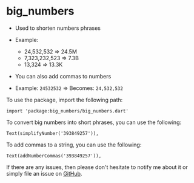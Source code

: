 # big_numbers

- Used to shorten numbers phrases
- Example:
  -  24,532,532 => 24.5M
  -  7,323,232,523 => 7.3B
  -  13,324 => 13.3K

- You can also add commas to numbers
- Example:
    ```24532532``` => Becomes: ```24,532,532```

To use the package, import the following path:

```import 'package:big_numbers/big_numbers.dart'```

To convert big numbers into short phrases, you can use the following:

```Text(simplifyNumber('393849257')),```

To add commas to a string, you can use the following:

```Text(addNumberCommas('393849257')),```

If there are any issues, then please don't hesitate to notify me about it or 
simply file an issue on [GitHub](https://github.com/ziyadfarhan296/big_numbers/issues).